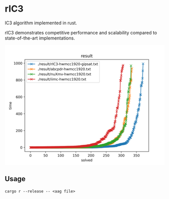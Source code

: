 # rIC3

IC3 algorithm implemented in rust.

rIC3 demonstrates competitive performance and scalability compared to state-of-the-art implementations.

![HWMCC1920](./hwmcc1920.png)

## Usage
```
cargo r --release -- <aag file>
```
